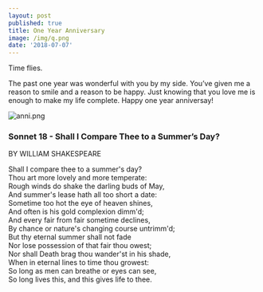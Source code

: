 ```yaml
---
layout: post
published: true
title: One Year Anniversary
image: /img/q.png
date: '2018-07-07'
---
```

Time flies.

The past one year was wonderful with you by my side. You’ve given me a reason to smile and a reason to be happy. Just knowing that you love me is enough to make my life complete. Happy one year anniversay!

![anni.png]({{site.baseurl}}/img/anni.png)


### Sonnet 18 - Shall I Compare Thee to a Summer’s Day?

BY WILLIAM SHAKESPEARE

Shall I compare thee to a summer's day?  
Thou art more lovely and more temperate:  
Rough winds do shake the darling buds of May,  
And summer's lease hath all too short a date:  
Sometime too hot the eye of heaven shines,  
And often is his gold complexion dimm'd;  
And every fair from fair sometime declines,  
By chance or nature's changing course untrimm'd;  
But thy eternal summer shall not fade  
Nor lose possession of that fair thou owest;  
Nor shall Death brag thou wander'st in his shade,  
When in eternal lines to time thou growest:  
So long as men can breathe or eyes can see,  
So long lives this, and this gives life to thee.
